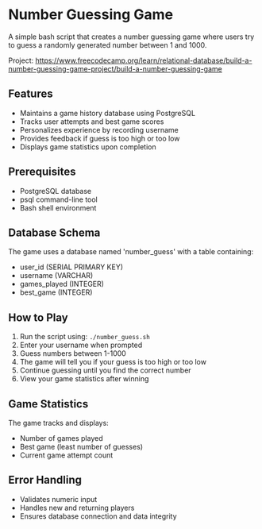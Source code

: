 # Number Guessing Game

A simple bash script that creates a number guessing game where users try to guess a randomly generated number between 1 and 1000.

Project: https://www.freecodecamp.org/learn/relational-database/build-a-number-guessing-game-project/build-a-number-guessing-game

## Features
- Maintains a game history database using PostgreSQL
- Tracks user attempts and best game scores
- Personalizes experience by recording username
- Provides feedback if guess is too high or too low
- Displays game statistics upon completion

## Prerequisites
- PostgreSQL database
- psql command-line tool
- Bash shell environment

## Database Schema
The game uses a database named 'number_guess' with a table containing:
- user_id (SERIAL PRIMARY KEY)
- username (VARCHAR)
- games_played (INTEGER)
- best_game (INTEGER)

## How to Play
1. Run the script using: `./number_guess.sh`
2. Enter your username when prompted
3. Guess numbers between 1-1000
4. The game will tell you if your guess is too high or too low
5. Continue guessing until you find the correct number
6. View your game statistics after winning

## Game Statistics
The game tracks and displays:
- Number of games played
- Best game (least number of guesses)
- Current game attempt count

## Error Handling
- Validates numeric input
- Handles new and returning players
- Ensures database connection and data integrity
